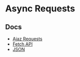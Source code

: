 # Async Requests

## Docs
- [Ajaz Requests](https://developer.mozilla.org/en-US/docs/Web/Guide/AJAX/Getting_Started)
- [Fetch API](https://developers.google.com/web/updates/2015/03/introduction-to-fetch)
- [JSON](https://www.json.org/json-en.html)
